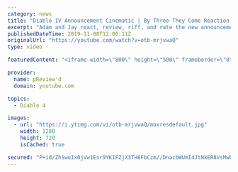 ```yaml
---
category: news
title: "Diablo IV Announcement Cinematic | By Three They Come Reaction / Review / Rating"
excerpt: "Adam and Jay react, review, riff, and rate the new announcement cinematic everyone wanted to see last year at Blizzcon, Diablo IV 'By Three They Come'."
publishedDateTime: 2019-11-08T12:00:11Z
originalUrl: "https://youtube.com/watch?v=otb-mrjvwaQ"
type: video

featuredContent: "<iframe width=\"800\" height=\"500\" frameborder=\"0\" src=\"https://www.youtube.com/embed/otb-mrjvwaQ\" allow=\"accelerometer; autoplay; encrypted-media; gyroscope; picture-in-picture\" allowfullscreen></iframe>"

provider:
  name: pReview'd
  domain: youtube.com

topics:
  - Diablo 4

images:
  - url: "https://i.ytimg.com/vi/otb-mrjvwaQ/maxresdefault.jpg"
    width: 1280
    height: 720
    isCached: true

secured: "P+id/ZhSwoIx0jVw1Esr9YKIFZjX3TH8FbCzm//DnacbWUmI4JtNkER8VsMwbWXTSBC41jxaVpG1q+gcYQEktzLL3UMsLKALWI/6VhDi0GKeIoI2gX5bhipC9ZjIQkzFafCgzdEFJjIihbDd7yU1bNrZAy8crLNPzhzwd/EZ15XU+Y1QzY73q4nePGHTQfYMgH8Y7TqgMrqcS/3Ai85zm8Fidx2S6nV0NiKev1g/7puodM9RxYI4mYxIajnNbV4WfHbJMXpyj2gZTyNv7cJeAlH+oK1WJFDRkgpy+BVAKSJZfQ3CKZb4oeUDwTDjUMvGyRY7yw/ekPbGsSmGjR5P+zzlLPkk22iSR86xd12W3uc2u2vMF2e6Tyu8BaKD8sWqNV47sPgRejXHAUifsU9pO2pwSO9Z3ubEOG9NvaGtq/LSECLDR4ha0ECItJCcbdMZ;6cCxvLTwofYVsc4VrWSMtQ=="
---
```


